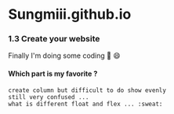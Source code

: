 # Sungmiii.github.io
### 1.3 Create your website 
Finally I'm doing some coding :dog: :smile: 

#### Which part is my favorite ?
```
create column but difficult to do show evenly 
still very confused ...
what is different float and flex ... :sweat:
```
